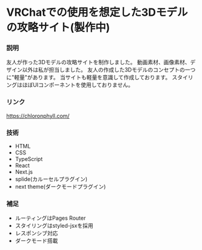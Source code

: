 # VRChatでの使用を想定した3Dモデルの攻略サイト(製作中)

### 説明
友人が作った3Dモデルの攻略サイトを制作しました。
動画素材、画像素材、デザイン以外は私が担当しました。
友人の作成した3Dモデルのコンセプトの一つに"軽量"があります。
当サイトも軽量を意識して作成しております。
スタイリングはほぼUIコンポーネントを使用しておりません。

### リンク
https://chloronphyll.com/

### 技術
- HTML
- CSS
- TypeScript
- React
- Next.js
- splide(カルーセルプラグイン)
- next theme(ダークモードプラグイン)

### 補足
- ルーティングはPages Router
- スタイリングはstyled-jsxを採用
- レスポンシブ対応
- ダークモード搭載
